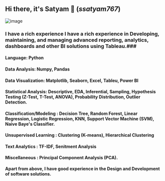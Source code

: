 ## Hi there, it's Satyam 👋 (_ssatyam767_) ##
![image](https://user-images.githubusercontent.com/58839905/139523669-a23dc3dd-6cdc-4adc-84bb-beb18f3f0fc4.png)



### I have a rich experience I have a rich experience in Developing, maintaining, and managing advanced reporting, analytics, dashboards and other BI solutions using Tableau.###

#### Language: Python ####
#### Data Analysis: Numpy, Pandas ####
#### Data Visualization: Matplotlib, Seaborn, Excel, Tableu, Power BI ####
#### Statistical Analysis: Descriptive, EDA, Inferential, Sampling, Hypothesis Testing (Z-Test, T-Test, ANOVA), Probability Distribution, Outlier Detection. ####
#### Classification/Modeling : Decision Tree, Random Forest, Linear Regression, Logistic Regression, KNN, Support Vector Machine (SVM), Naive Baye's Classifier. ####
#### Unsupervised Learning : Clustering (K-means), Hierarchical Clustering ####
#### Text Analytics : TF-IDF, Senitment Analysis ####
#### Miscellaneous : Principal Component Analysis (PCA). ####

**Apart from above, I have good experience in the Design and Development of software solutions.**
